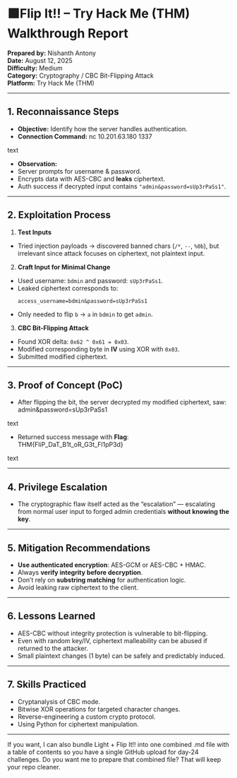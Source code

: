 # 🟩Flip It!! – Try Hack Me (THM) Walkthrough Report  

**Prepared by:** Nishanth Antony  
**Date:** August 12, 2025  
**Difficulty:** Medium  
**Category:** Cryptography / CBC Bit-Flipping Attack  
**Platform:** Try Hack Me (THM)  

---

## 1. Reconnaissance Steps

- **Objective:** Identify how the server handles authentication.
- **Connection Command:**
nc 10.201.63.180 1337

text
- **Observation:**
- Server prompts for username & password.
- Encrypts data with AES-CBC and **leaks** ciphertext.
- Auth success if decrypted input contains `"admin&password=sUp3rPaSs1"`.

---

## 2. Exploitation Process

1. **Test Inputs**  
 - Tried injection payloads → discovered banned chars (`/*`, `--`, `%0b`), but irrelevant since attack focuses on ciphertext, not plaintext input.

2. **Craft Input for Minimal Change**  
 - Used username: `bdmin` and password: `sUp3rPaSs1`.
 - Leaked ciphertext corresponds to:
   ```
   access_username=bdmin&password=sUp3rPaSs1
   ```
 - Only needed to flip `b` → `a` in `bdmin` to get `admin`.

3. **CBC Bit-Flipping Attack**  
 - Found XOR delta: `0x62 ^ 0x61 = 0x03`.
 - Modified corresponding byte in **IV** using XOR with `0x03`.
 - Submitted modified ciphertext.

---

## 3. Proof of Concept (PoC)

- After flipping the bit, the server decrypted my modified ciphertext, saw:
admin&password=sUp3rPaSs1

text
- Returned success message with **Flag**:
THM{FliP_DaT_B1t_oR_G3t_Fl1pP3d}

text

---

## 4. Privilege Escalation

- The cryptographic flaw itself acted as the “escalation” — escalating from normal user input to forged admin credentials **without knowing the key**.

---

## 5. Mitigation Recommendations

- **Use authenticated encryption**: AES-GCM or AES-CBC + HMAC.
- Always **verify integrity before decryption**.
- Don’t rely on **substring matching** for authentication logic.
- Avoid leaking raw ciphertext to the client.

---

## 6. Lessons Learned

- AES-CBC without integrity protection is vulnerable to bit-flipping.
- Even with random key/IV, ciphertext malleability can be abused if returned to the attacker.
- Small plaintext changes (1 byte) can be safely and predictably induced.

---

## 7. Skills Practiced

- Cryptanalysis of CBC mode.
- Bitwise XOR operations for targeted character changes.
- Reverse-engineering a custom crypto protocol.
- Using Python for ciphertext manipulation.

---
If you want, I can also bundle Light + Flip It!! into one combined .md file with a table of contents so you have a single GitHub upload for day-24 challenges.
Do you want me to prepare that combined file? That will keep your repo cleaner.

